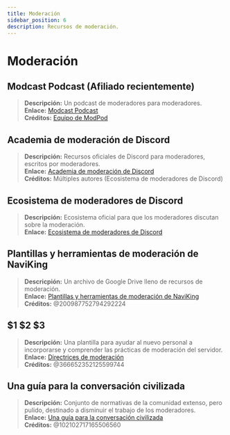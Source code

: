 ```yaml
---
title: Moderación
sidebar_position: 6
description: Recursos de moderación.
---
```


# Moderación

## Modcast Podcast (Afiliado recientemente)

> **Descripción:** Un podcast de moderadores para moderadores.   <br/>
**Enlace:** [Modcast Podcast](https://modcast.network/)   <br/>
**Créditos:** [Equipo de ModPod](https://modcast.network/meet-the-team/)

## Academia de moderación de Discord

> **Descripción:** Recursos oficiales de Discord para moderadores, escritos por moderadores.   <br/>
**Enlace:** [Academia de moderación de Discord](https://dis.gd/moderation)   <br/>
**Créditos:** Múltiples autores (Ecosistema de moderadores de Discord)

## Ecosistema de moderadores de Discord

> **Descripción:** Ecosistema oficial para que los moderadores discutan sobre la moderación.   <br/>
**Enlace:** [Ecosistema de moderadores de Discord](https://discord.com/blog/announcing-the-discord-moderator-academy-exam)

## Plantillas y herramientas de moderación de NaviKing

> **Descricpión:** Un archivo de Google Drive lleno de recursos de moderación.   <br/>
**Enlace:** [Plantillas y herramientas de moderación de NaviKing](https://drive.google.com/drive/folders/1vqdEEBqqCftZgMTkgqK8sKzxtdMANu4U)   <br/>
**Créditos:** @200987752794292224

## $1 $2 $3

> **Descripción:** Una plantilla para ayudar al nuevo personal a incorporarse y comprender las prácticas de moderación del servidor.   <br/>
**Enlace:** [Directrices de moderación](https://staff-guidelines.super.site/)   <br/>
**Créditos:** @366652352125599744

## Una guía para la conversación civilizada

> **Descripción:** Conjunto de normativas de la comunidad extenso, pero pulido, destinado a disminuir el trabajo de los moderadores.   <br/>
**Enlace:** [Una guía para la conversación civilizada](https://conversation.guide/)   <br/>
**Créditos:** @102102717165506560
